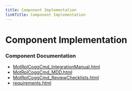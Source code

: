 ```yaml
---
title: Component Implementation
linkTitle: Component Implementation
---
```


# Component Implementation
### Component Documentation

- [MotRplCoggCmd_IntegrationManual.html](doc/MotRplCoggCmd_IntegrationManual.html)
- [MotRplCoggCmd_MDD.html](doc/MotRplCoggCmd_MDD.html)
- [MotRplCoggCmd_ReviewChecklists.html](doc/MotRplCoggCmd_ReviewChecklists.html)
- [requirements.html](doc/requirements.html)

